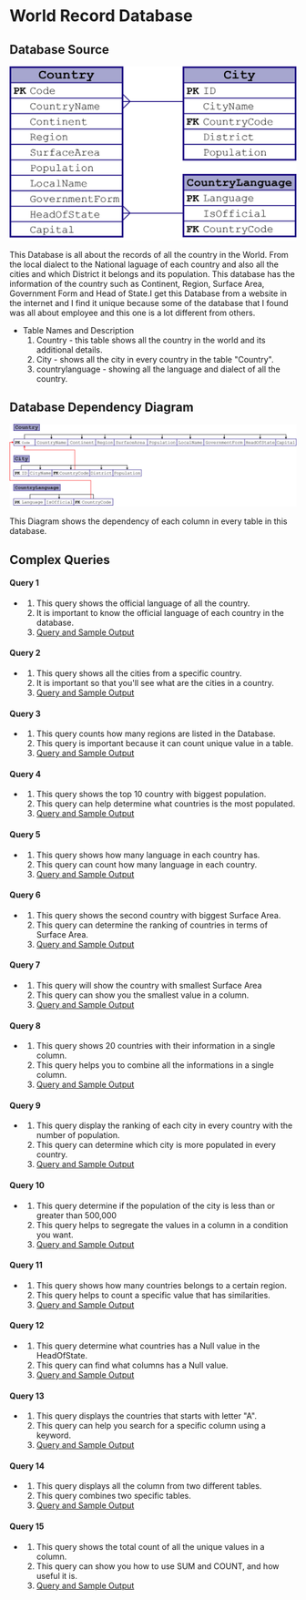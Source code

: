 # World Record Database


## Database Source
![](images/ERD.png)

This Database is all about the records of all the country in the World. From the local dialect to the National laguage of each country and also all the cities and which District it belongs and its population. This database has the information of the country such as Continent, Region, Surface Area, Government Form and Head of State.I get this Database from a website in the internet and I find it unique because some of the database that I found was all about employee and this one is a lot different from others.

* Table Names and Description
  1. Country - this table shows all the country in the world and its additional details.
  2. City - shows all the city in every country in the table "Country".
  3. countrylanguage - showing all the language and dialect of all the country.

## Database Dependency Diagram
![](images/DDD.png)

This Diagram shows the dependency of each column in every table in this database.


## Complex Queries

#### Query 1
* 
    1.    This query shows the official language of all the country.
    2.    It is important to know the official language of each country in the database.
    3.    [Query and Sample Output](/sample/query.md/#Query-1)

#### Query 2
* 
    1.    This query shows all the cities from a specific country.
    2.    It is important so that you'll see what are the cities in a country.
    3.    [Query and Sample Output](/sample/query.md/#Query-2)

#### Query 3
* 
    1.    This query counts how many regions are listed in the Database.
    2.    This query is important because it can count unique value in a table.
    3.    [Query and Sample Output](/sample/query.md/#Query-3)

#### Query 4
* 
    1.    This query shows the top 10 country with biggest population.
    2.    This query can help determine what countries is the most populated.
    3.    [Query and Sample Output](/sample/query.md/#Query-4)
    
#### Query 5
* 
    1.    This query shows how many language in each country has.
    2.    This query can count how many language in each country.
    3.    [Query and Sample Output](/sample/query.md/#Query-5)
    
#### Query 6
* 
    1.    This query shows the second country with biggest Surface Area.
    2.    This query can determine the ranking of countries in terms of Surface Area.
    3.    [Query and Sample Output](/sample/query.md/#Query-6)
    
#### Query 7
* 
    1.    This query will show the country with smallest Surface Area
    2.    This query can show you the smallest value in a column.
    3.    [Query and Sample Output](/sample/query.md/#Query-7)
    
#### Query 8
* 
    1.    This query shows 20 countries with their information in a single column.
    2.    This query helps you to combine all the informations in a single column.
    3.    [Query and Sample Output](/sample/query.md/#Query-8)
    
#### Query 9
* 
    1.    This query display the ranking of each city in every country with the number of population.
    2.    This query can determine which city is more populated in every country.
    3.    [Query and Sample Output](/sample/query.md/#Query-9)
   
#### Query 10
* 
    1.    This query determine if the population of the city is less than or greater than 500,000
    2.    This query helps to segregate the values in a column in a condition you want.
    3.    [Query and Sample Output](/sample/query.md/#Query-10)

#### Query 11
* 
    1.    This query shows how many countries belongs to a certain region.
    2.    This query helps to count a specific value that has similarities.
    3.    [Query and Sample Output](/sample/query.md/#Query-11)

#### Query 12
* 
    1.    This query determine what countries has a Null value in the HeadOfState.
    2.    This query can find what columns has a Null value.
    3.    [Query and Sample Output](/sample/query.md/#Query-12)
    
#### Query 13
* 
    1.    This query displays the countries that starts with letter "A".
    2.    This query can help you search for a specific column using a keyword. 
    3.    [Query and Sample Output](/sample/query.md/#Query-13)

#### Query 14
* 
    1.    This query displays all the column from two different tables.
    2.    This query combines two specific tables. 
    3.    [Query and Sample Output](/sample/query.md/#Query-14)
    
#### Query 15
* 
    1.    This query shows the total count of all the unique values in a column.
    2.    This query can show you how to use SUM and COUNT, and how useful it is.
    3.    [Query and Sample Output](/sample/query.md/#Query-15)
